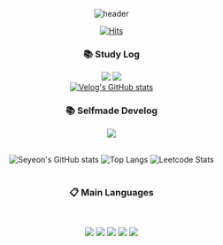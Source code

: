 <div align=center>

![header](https://capsule-render.vercel.app/api?type=transparent&color=timeAuto&height=300&section=header&text=Seyeon%20Park👩🏻‍💻&desc=Learning%20by%20Coding&fontSize=80)

[![Hits](https://hits.seeyoufarm.com/api/count/incr/badge.svg?url=https%3A%2F%2Fgithub.com%2Fadorableco%2Fhit-counter&count_bg=%23E6CDFF&title_bg=%236E6E6E&icon=&icon_color=%23E7E7E7&title=hits&edge_flat=false)](https://hits.seeyoufarm.com)

###  📚 Study Log
<a href="https://goodcodebetter.tistory.com/" target="_blank"><img src="https://img.shields.io/badge/Tistory-fb6737?style=flat&logo=tistory&logoColor=ffffff"/></a> <a href="https://velog.io/@adorableco"> <img src="https://img.shields.io/badge/Velog-3DDC84?style=flat-square&logo=Blogger&LogoColor=white"/></a></br>
[![Velog's GitHub stats](https://velog-readme-stats.vercel.app/api?name=adorableco)](https://velog.io/@adorableco/posts)
</br>
###  📚 Selfmade Develog
<a href="https://adorableco.github.io" target="_blank"><img src="https://img.shields.io/badge/Pelican-14A0C4?style=flat&logo=Adorableco's Develog&logoColor=fff"/></a>
</br>
</br>

![Seyeon's GitHub stats](https://github-readme-stats.vercel.app/api?username=adorableco&show_icons=true&theme=dracula)
![Top Langs](https://github-readme-stats.vercel.app/api/top-langs/?username=adorableco&layout=compact)
![Leetcode Stats](https://leetcard.jacoblin.cool/adorableco?theme=nord&ext=heatmap)
</br>
</br>

###  :clipboard: Main Languages
  
 <br/>
  
<img src="https://img.shields.io/badge/JAVA-007396?style=for-the-badge&logo=Java&logoColor=white"> <img src="https://img.shields.io/badge/Spring-6DB33F?style=for-the-badge&logo=Spring&logoColor=white"> <img src="https://img.shields.io/badge/React-61DAFB?style=for-the-badge&logo=React&logoColor=black"> <img src="https://img.shields.io/badge/JavaScript-F7DF1E?style=for-the-badge&logo=JavaScript&logoColor=white"> <img src="https://img.shields.io/badge/Python-faf58c?style=for-the-badge&logo=Python&logoColor=3776AB">
 
   <br/>
   <br/>

</div>


<!---
adorableco/adorableco is a ✨ special ✨ repository because its `README.md` (this file) appears on your GitHub profile.
You can click the Preview link to take a look at your changes
--->

